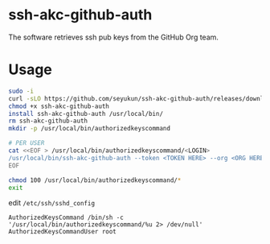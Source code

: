# ssh-akc-github-auth
The software retrieves ssh pub keys from the GitHub Org team.

# Usage
```bash
sudo -i
curl -sLO https://github.com/seyukun/ssh-akc-github-auth/releases/download/latest/ssh-akc-github-auth
chmod +x ssh-akc-github-auth
install ssh-akc-github-auth /usr/local/bin/
rm ssh-akc-github-auth
mkdir -p /usr/local/bin/authorizedkeyscommand

# PER USER
cat <<EOF > /usr/local/bin/authorizedkeyscommand/<LOGIN>
/usr/local/bin/ssh-akc-github-auth --token <TOKEN HERE> --org <ORG HERE> --team <TEAM HERE>
EOF

chmod 100 /usr/local/bin/authorizedkeyscommand/*
exit
```

edit `/etc/ssh/sshd_config`
```
AuthorizedKeysCommand /bin/sh -c '/usr/local/bin/authorizedkeyscommand/%u 2> /dev/null'
AuthorizedKeysCommandUser root
```
